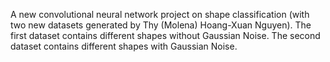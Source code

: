A new convolutional neural network project on shape classification 
(with two new datasets generated by Thy (Molena) Hoang-Xuan Nguyen).
The first dataset contains different shapes without Gaussian Noise.
The second dataset contains different shapes with Gaussian Noise. 
